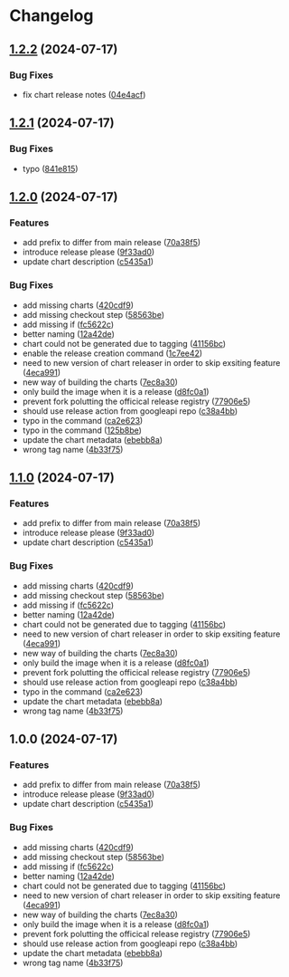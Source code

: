 # Changelog

## [1.2.2](https://github.com/iandyh/shibuya/compare/v1.2.1...v1.2.2) (2024-07-17)


### Bug Fixes

* fix chart release notes ([04e4acf](https://github.com/iandyh/shibuya/commit/04e4acfd48036207ff5a609fd4d55880903b66f7))

## [1.2.1](https://github.com/iandyh/shibuya/compare/v1.2.0...v1.2.1) (2024-07-17)


### Bug Fixes

* typo ([841e815](https://github.com/iandyh/shibuya/commit/841e815092e8fc126bf8a5a30b1c6360b92e3c83))

## [1.2.0](https://github.com/iandyh/shibuya/compare/v1.1.0...v1.2.0) (2024-07-17)


### Features

* add prefix to differ from main release ([70a38f5](https://github.com/iandyh/shibuya/commit/70a38f574ad5593c78d77456b6a83f735d62f3e4))
* introduce release please ([9f33ad0](https://github.com/iandyh/shibuya/commit/9f33ad0c7c22d1063b68fc22f7746e1ce748c86f))
* update chart description ([c5435a1](https://github.com/iandyh/shibuya/commit/c5435a10d80978d5a9734bc18cfebb20ab9e4826))


### Bug Fixes

* add missing charts ([420cdf9](https://github.com/iandyh/shibuya/commit/420cdf94fa56d13b7bec7ce12dde20d14c1ffc39))
* add missing checkout step ([58563be](https://github.com/iandyh/shibuya/commit/58563beef038324e2b520540a779beb0efce4a59))
* add missing if ([fc5622c](https://github.com/iandyh/shibuya/commit/fc5622ca1a59ca3dec356039145bac5f6bf15c9c))
* better naming ([12a42de](https://github.com/iandyh/shibuya/commit/12a42de7e83c3e37f0e44a6fff923a5f59e48cfe))
* chart could not be generated due to tagging ([41156bc](https://github.com/iandyh/shibuya/commit/41156bcdc0af51fb45c866a71ce1a06f0268470e))
* enable the release creation command ([1c7ee42](https://github.com/iandyh/shibuya/commit/1c7ee42fc06096d0b2b238f9712b99a9a44793fe))
* need to new version of chart releaser in order to skip exsiting feature ([4eca991](https://github.com/iandyh/shibuya/commit/4eca9914cd20a11399a4d4251ab6847912e1baf2))
* new way of building the charts ([7ec8a30](https://github.com/iandyh/shibuya/commit/7ec8a30eeeb18799e6cf90aab9acecd5a49b03ea))
* only build the image when it is a release ([d8fc0a1](https://github.com/iandyh/shibuya/commit/d8fc0a1496f591d6c9254460010b28e3187bf5d8))
* prevent fork polutting the officical release registry ([77906e5](https://github.com/iandyh/shibuya/commit/77906e5140365321eb881d7c1edf2db1a94e1ae9))
* should use release action from googleapi repo ([c38a4bb](https://github.com/iandyh/shibuya/commit/c38a4bb2aaeb172a4d1e44296715d950724f5008))
* typo in the command ([ca2e623](https://github.com/iandyh/shibuya/commit/ca2e6235d679e0fc9c29bf2646923337d0772d56))
* typo in the command ([125b8be](https://github.com/iandyh/shibuya/commit/125b8be7c4b239723b797134d2bc93fe59fd5e1a))
* update the chart metadata ([ebebb8a](https://github.com/iandyh/shibuya/commit/ebebb8a8ebfd47bff109ef53cfea6988694c172b))
* wrong tag name ([4b33f75](https://github.com/iandyh/shibuya/commit/4b33f7506cf2863665052650b3744ec8505adf1e))

## [1.1.0](https://github.com/iandyh/shibuya/compare/v1.0.0...v1.1.0) (2024-07-17)


### Features

* add prefix to differ from main release ([70a38f5](https://github.com/iandyh/shibuya/commit/70a38f574ad5593c78d77456b6a83f735d62f3e4))
* introduce release please ([9f33ad0](https://github.com/iandyh/shibuya/commit/9f33ad0c7c22d1063b68fc22f7746e1ce748c86f))
* update chart description ([c5435a1](https://github.com/iandyh/shibuya/commit/c5435a10d80978d5a9734bc18cfebb20ab9e4826))


### Bug Fixes

* add missing charts ([420cdf9](https://github.com/iandyh/shibuya/commit/420cdf94fa56d13b7bec7ce12dde20d14c1ffc39))
* add missing checkout step ([58563be](https://github.com/iandyh/shibuya/commit/58563beef038324e2b520540a779beb0efce4a59))
* add missing if ([fc5622c](https://github.com/iandyh/shibuya/commit/fc5622ca1a59ca3dec356039145bac5f6bf15c9c))
* better naming ([12a42de](https://github.com/iandyh/shibuya/commit/12a42de7e83c3e37f0e44a6fff923a5f59e48cfe))
* chart could not be generated due to tagging ([41156bc](https://github.com/iandyh/shibuya/commit/41156bcdc0af51fb45c866a71ce1a06f0268470e))
* need to new version of chart releaser in order to skip exsiting feature ([4eca991](https://github.com/iandyh/shibuya/commit/4eca9914cd20a11399a4d4251ab6847912e1baf2))
* new way of building the charts ([7ec8a30](https://github.com/iandyh/shibuya/commit/7ec8a30eeeb18799e6cf90aab9acecd5a49b03ea))
* only build the image when it is a release ([d8fc0a1](https://github.com/iandyh/shibuya/commit/d8fc0a1496f591d6c9254460010b28e3187bf5d8))
* prevent fork polutting the officical release registry ([77906e5](https://github.com/iandyh/shibuya/commit/77906e5140365321eb881d7c1edf2db1a94e1ae9))
* should use release action from googleapi repo ([c38a4bb](https://github.com/iandyh/shibuya/commit/c38a4bb2aaeb172a4d1e44296715d950724f5008))
* typo in the command ([ca2e623](https://github.com/iandyh/shibuya/commit/ca2e6235d679e0fc9c29bf2646923337d0772d56))
* update the chart metadata ([ebebb8a](https://github.com/iandyh/shibuya/commit/ebebb8a8ebfd47bff109ef53cfea6988694c172b))
* wrong tag name ([4b33f75](https://github.com/iandyh/shibuya/commit/4b33f7506cf2863665052650b3744ec8505adf1e))

## 1.0.0 (2024-07-17)


### Features

* add prefix to differ from main release ([70a38f5](https://github.com/iandyh/shibuya/commit/70a38f574ad5593c78d77456b6a83f735d62f3e4))
* introduce release please ([9f33ad0](https://github.com/iandyh/shibuya/commit/9f33ad0c7c22d1063b68fc22f7746e1ce748c86f))
* update chart description ([c5435a1](https://github.com/iandyh/shibuya/commit/c5435a10d80978d5a9734bc18cfebb20ab9e4826))


### Bug Fixes

* add missing charts ([420cdf9](https://github.com/iandyh/shibuya/commit/420cdf94fa56d13b7bec7ce12dde20d14c1ffc39))
* add missing checkout step ([58563be](https://github.com/iandyh/shibuya/commit/58563beef038324e2b520540a779beb0efce4a59))
* add missing if ([fc5622c](https://github.com/iandyh/shibuya/commit/fc5622ca1a59ca3dec356039145bac5f6bf15c9c))
* better naming ([12a42de](https://github.com/iandyh/shibuya/commit/12a42de7e83c3e37f0e44a6fff923a5f59e48cfe))
* chart could not be generated due to tagging ([41156bc](https://github.com/iandyh/shibuya/commit/41156bcdc0af51fb45c866a71ce1a06f0268470e))
* need to new version of chart releaser in order to skip exsiting feature ([4eca991](https://github.com/iandyh/shibuya/commit/4eca9914cd20a11399a4d4251ab6847912e1baf2))
* new way of building the charts ([7ec8a30](https://github.com/iandyh/shibuya/commit/7ec8a30eeeb18799e6cf90aab9acecd5a49b03ea))
* only build the image when it is a release ([d8fc0a1](https://github.com/iandyh/shibuya/commit/d8fc0a1496f591d6c9254460010b28e3187bf5d8))
* prevent fork polutting the officical release registry ([77906e5](https://github.com/iandyh/shibuya/commit/77906e5140365321eb881d7c1edf2db1a94e1ae9))
* should use release action from googleapi repo ([c38a4bb](https://github.com/iandyh/shibuya/commit/c38a4bb2aaeb172a4d1e44296715d950724f5008))
* update the chart metadata ([ebebb8a](https://github.com/iandyh/shibuya/commit/ebebb8a8ebfd47bff109ef53cfea6988694c172b))
* wrong tag name ([4b33f75](https://github.com/iandyh/shibuya/commit/4b33f7506cf2863665052650b3744ec8505adf1e))
